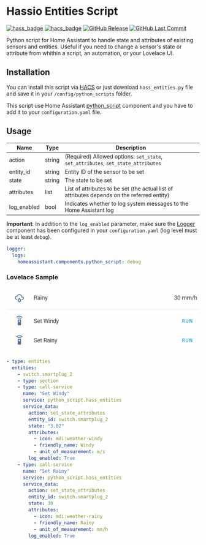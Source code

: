 # Hassio Entities Script

[![hass_badge](https://img.shields.io/badge/Platform-Home%20Assistant-blue.svg)](https://www.home-assistant.io)
[![hacs_badge](https://img.shields.io/badge/HACS-Default-orange.svg)](https://github.com/hacs/integration)
[![GitHub Release](https://img.shields.io/github/release/pmazz/ps_hassio_entities.svg)](https://github.com/pmazz/ps_hassio_entities/releases)
[![GitHub Last Commit](https://img.shields.io/github/last-commit/pmazz/ps_hassio_entities.svg)](https://github.com/pmazz/ps_hassio_entities/commits)

Python script for Home Assistant to handle state and attributes of existing sensors and entities.
Useful if you need to change a sensor's state or attribute from whithin a script, an automation, or your Lovelace UI.

## Installation

You can install this script via [HACS](https://hacs.xyz) or just download `hass_entities.py` file and save it in your `/config/python_scripts` folder.

This script use Home Assistant [python_script](https://www.home-assistant.io/integrations/python_script) component and you have to add it to your `configuration.yaml` file.

## Usage

| Name | Type | Description |
| ---- | ---- | ----------- |
| action | string | (Required) Allowed options: `set_state`, `set_attributes`, `set_state_attributes` |
| entity_id | string | Entity ID of the sensor to be set |
| state | string | The state to be set |
| attributes | list | List of attributes to be set (the actual list of attributes depends on the referred entity) |
| log_enabled | bool | Indicates whether to log system messages to the Home Assistant log |

**Important**: In addition to the `log_enabled` parameter, make sure the [Logger](https://www.home-assistant.io/components/logger) component has been configured in your `configuration.yaml` (log level must be at least `debug`).

```yaml
logger:
  logs:
    homeassistant.components.python_script: debug
```

### Lovelace Sample

![Sample](images/sample.gif)

```yaml
- type: entities
  entities:
    - switch.smartplug_2
    - type: section
    - type: call-service
      name: "Set Windy"
      service: python_script.hass_entities
      service_data:
        action: set_state_attributes
        entity_id: switch.smartplug_2
        state: "3.02"
        attributes:
          - icon: mdi:weather-windy
          - friendly_name: Windy
          - unit_of_measurement: m/s
        log_enabled: True
    - type: call-service
      name: "Set Rainy"
      service: python_script.hass_entities
      service_data:
        action: set_state_attributes
        entity_id: switch.smartplug_2
        state: 30
        attributes:
          - icon: mdi:weather-rainy
          - friendly_name: Rainy
          - unit_of_measurement: mm/h
        log_enabled: True
```
